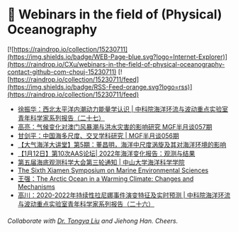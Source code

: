 # 🌊 Webinars in the field of (Physical) Oceanography

[![https://raindrop.io/collection/15230711](https://img.shields.io/badge/WEB-Page-blue.svg?logo=Internet-Explorer)](https://raindrop.io/CXu/webinars-in-the-field-of-physical-oceanography-contact-github-com-chouj-15230711) [![https://raindrop.io/collection/15230711/feed](https://img.shields.io/badge/RSS-Feed-orange.svg?logo=rss)](https://raindrop.io/collection/15230711/feed)

<!-- BLOG-POST-LIST:START -->
- [徐振华：西北太平洋内潮动力能量学认识 | 中科院海洋环流与波动重点实验室青年科学家系列报告（二十七）](https://mp.weixin.qq.com/s/PYiFyVyA0x2H0x7vvGLL6A)
- [高亮：气候变化对澳门风暴潮与洪水灾害的影响研究 MGF半月谈057期](https://mp.weixin.qq.com/s/ighdfo8d5F20iBbj2IFaEQ)
- [甘剑平：中国海多尺度、交叉学科研究 | MGF半月谈056期](https://mp.weixin.qq.com/s/H0cQ8IbDCZJ9gCkn4ZUUMQ)
- [【大气海洋大讲堂】第5期：董昌明，海洋中尺度涡旋及其对海洋环境的影响](https://mp.weixin.qq.com/s/h1VHhZYjh6hdfGOarzjytw)
- [【1月12日】第10次AAS论坛| 2022年海洋变化报告：观测与结果](https://mp.weixin.qq.com/s?__biz=MzI5MzI4MzgyNw==&mid=2247499486&idx=1&sn=61d6f7da3c2486977921abf12589c9bf&chksm=ec76cc42db01455457af279d3af78a99dbcbf35aef79103e613352b2d8a8d4fb9bf20d79bb39&mpshare=1&scene=2&srcid=0110xJViMEizFatzKBezbrRC&sharer_sharetime=1673320174285&sharer_shareid=fa9298b872133aebd739fa91bba4ad3b#rd)
- [第五届海底观测科学大会第三轮通知 | 中山大学海洋科学学院](https://marine.sysu.edu.cn/article/9417)
- [The Sixth Xiamen Symposium on Marine Environmental Sciences](https://v.ttv.cn/watch/xmas6)
- [王强：The Arctic Ocean in a Warming Climate: Changes and Mechanisms](https://www.koushare.com/lives/room/074678)
- [高川：2020-2022年持续性拉尼娜事件演变特征及实时预测 | 中科院海洋环流与波动重点实验室青年科学家系列报告（二十六）](https://mp.weixin.qq.com/s/n-GoIQI-OwjhmIKXPNbCbA)
<!-- BLOG-POST-LIST:END -->

###### Collaborate with [Dr. Tongya Liu](https://liutongya.github.io/) and Jiehong Han. Cheers.
